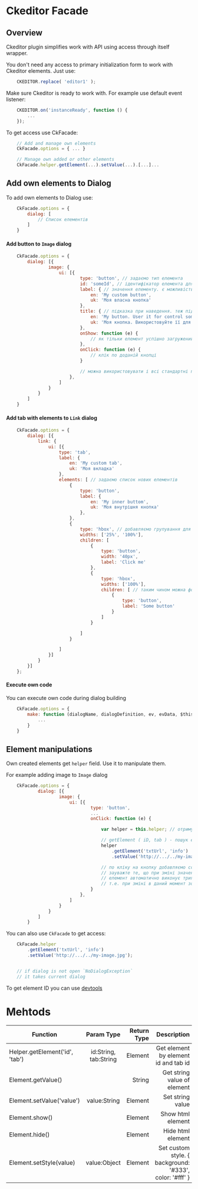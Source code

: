 # Ckeditor Facade

## Overview

Ckeditor plugin simplifies work with API using access through itself wrapper.

You don't need any access to primary initialization form to work with Ckeditor
elements. Just use:

``` javascript
    CKEDITOR.replace( 'editor1' );
```

Make sure Ckeditor is ready to work with. For example use default event
listener:

``` javascript
    CKEDITOR.on('instanceReady', function () {
        ...
    });
```

To get access use CkFacade:

``` javascript
    // Add and manage own elements
    CkFacade.options = { ... }

    // Manage own added or other elements
    CkFacade.helper.getElement(...).setValue(...).[...]...
```

## Add own elements to Dialog

To add own elements to Dialog use:

``` javascript
    CkFacade.options = {
        dialog: [
            // Список елементів
        ]
    }
```


#### Add button to `Image` dialog

``` javascript
    CkFacade.options = {
        dialog: [{
                image: {
                    ui: [{
                            type: 'button', // задаємо тип елемента
                            id: 'someId', // ідентифікатор елемента для доступу через DOM
                            label: { // значення елементу. є можливість добавлення для різних мов
                                en: 'My custom button',
                                uk: 'Моя власна кнопка'
                            },
                            title: { // підказка при наведення. теж підтримує мультимову
                                en: 'My button. User it for control some event',
                                uk: 'Моя кнопка. Використовуйте її для контролю якої-небудь події'
                            },
                            onShow: function (e) {
                                // як тільки елемент успішно загружений
                            },
                            onClick: function (e) {
                                // клік по доданій кнопці
                            }

                            // можна використовувати і всі стандартні поля та події Ckeditor
                        },
                    ]
                }
            }
        ]
    }
```


#### Add tab with elements to `Link` dialog

``` javascript
    CkFacade.options = {
        dialog: [{
            link: {
                ui: [{
                    type: 'tab',
                    label: {
                        en: 'My custom tab',
                        uk: 'Моя вкладка'
                    },
                    elements: [ // задаємо список нових елементів
                        {
                            type: 'button',
                            label: {
                                en: 'My inner buttom',
                                uk: 'Моя внутрішня кнопка'
                            },
                        },
                        {
                            type: 'hbox', // добавляємо групування для елементів
                            widths: ['25%', '100%'],
                            children: [
                                {
                                    type: 'button',
                                    width: '40px',
                                    label: 'Click me'
                                },
                                {
                                    type: 'hbox',
                                    widths: ['100%'],
                                    children: [ // таким чином можна формувати безліч елементів
                                        {
                                            type: 'button',
                                            label: 'Some button'
                                        }
                                    ]
                                }

                            ]
                        }

                    ]
                }]
            }
        }]
    };
```

#### Execute own code

You can execute own code during dialog building

``` javascript
    CkFacade.options = {
        make: function (dialogName, dialogDefinition, ev, evData, $this) {
            ...
        }
    }
```

## Element manipulations

Own created elements get `helper` field. Use it to manipulate them.

For example adding image to `Image` dialog

``` javascript
    CkFacade.options = {
            dialog: [{
                    image: {
                        ui: [{
                                type: 'button',
                                ...
                                onClick: function (e) {

                                    var helper = this.helper; // отримуємо доступ до `helper`

                                    // getElement ( iD, tab ) - пошук елемента
                                    helper
                                        .getElement('txtUrl', 'info')
                                        .setValue('http://.../../my-image.jpg');

                                    // по кліку на кнопку добавляємо ссилку на забраження.
                                    // зауважте те, що при зміні значення методом `setValue`
                                    // елемент автоматично виконує тригер зміни.
                                    // т.е. при зміні в даний момент зображення автоматично підгрузилось
                                }
                            },
                        ]
                    }
                }
            ]
        }
```

You can also use `CkFacade` to get access:

``` javascript
    CkFacade.helper
        .getElement('txtUrl', 'info')
        .setValue('http://.../../my-image.jpg');


    // if dialog is not open `NoDialogException`
    // it takes current dialog
```

To get element ID you can use [devtools](http://ckeditor.com/addon/devtools)

# Mehtods

| Function   |      Param Type      |  Return Type |  Description |
|----------|:-------------:|------:|------:|
| Helper.getElement('id', 'tab') |  id:String, tab:String | Element | Get element by element id and tab id |
| Element.getValue() |   | String | Get string value of element |
| Element.setValue('value') |  value:String | Element | Set string value |
| Element.show() |   | Element | Show html element |
| Element.hide() |   | Element | Hide html element |
| Element.setStyle(value) | value:Object  | Element | Set custom style. { background: '#333', color: '#fff' } |
